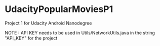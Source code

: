 # UdacityPopularMoviesP1
Project 1 for Udacity Android Nanodegree

NOTE : API KEY needs to be used in Utils/NetworkUtils.java in the string "API_KEY" for the project
